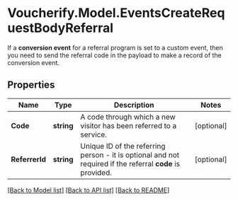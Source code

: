 # Voucherify.Model.EventsCreateRequestBodyReferral
If a **conversion event** for a referral program is set to a custom event, then you need to send the referral code in the payload to make a record of the conversion event. 

## Properties

Name | Type | Description | Notes
------------ | ------------- | ------------- | -------------
**Code** | **string** | A code through which a new visitor has been referred to a service. | [optional] 
**ReferrerId** | **string** | Unique ID of the referring person - it is optional and not required if the referral **code** is provided. | [optional] 

[[Back to Model list]](../README.md#documentation-for-models) [[Back to API list]](../README.md#documentation-for-api-endpoints) [[Back to README]](../README.md)

